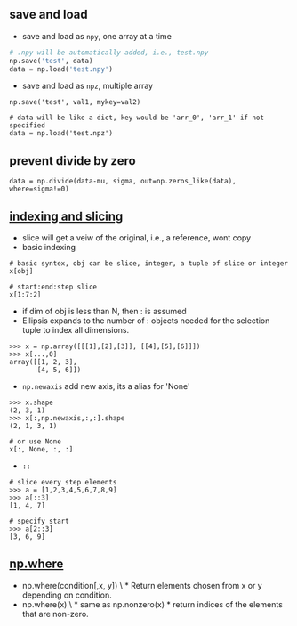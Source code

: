 
## save and load
* save and load as `npy`, one array at a time
``` python
# .npy will be automatically added, i.e., test.npy
np.save('test', data)
data = np.load('test.npy')
```
* save and load as `npz`, multiple array
```
np.save('test', val1, mykey=val2)

# data will be like a dict, key would be 'arr_0', 'arr_1' if not specified
data = np.load('test.npz')
```

## prevent divide by zero
```
data = np.divide(data-mu, sigma, out=np.zeros_like(data), where=sigma!=0)
```

## [indexing and slicing](https://docs.scipy.org/doc/numpy/reference/arrays.indexing.html)
* slice will get a veiw of the original, i.e., a reference, wont copy
* basic indexing
```
# basic syntex, obj can be slice, integer, a tuple of slice or integer
x[obj]

# start:end:step slice
x[1:7:2]
```
* if dim of obj is less than N, then : is assumed
* Ellipsis expands to the number of : objects needed for the selection tuple to index all dimensions. 
```
>>> x = np.array([[[1],[2],[3]], [[4],[5],[6]]])
>>> x[...,0]
array([[1, 2, 3],
       [4, 5, 6]])
```

* `np.newaxis` add new axis, its a alias for 'None'
```
>>> x.shape
(2, 3, 1)
>>> x[:,np.newaxis,:,:].shape
(2, 1, 3, 1)

# or use None
x[:, None, :, :]
```

* `::`
```
# slice every step elements
>>> a = [1,2,3,4,5,6,7,8,9]
>>> a[::3]
[1, 4, 7]

# specify start
>>> a[2::3]
[3, 6, 9]
```

## [np.where](https://docs.scipy.org/doc/numpy/reference/generated/numpy.where.html)
* np.where(condition[,x, y]) \\
       * Return elements chosen from x or y depending on condition.
* np.where(x) \\
       * same as np.nonzero(x)
       * return indices of the elements that are non-zero.
